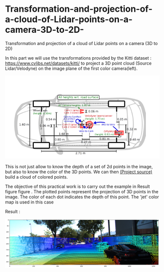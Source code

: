 # Transformation-and-projection-of-a-cloud-of-Lidar-points-on-a-camera-3D-to-2D-
Transformation and projection of a cloud of Lidar points on a camera (3D to 2D)

In this part we will use the transformations provided by the Kitti dataset : https://www.cvlibs.net/datasets/kitti/ to project a 3D point cloud (Source Lidar/Velodyne) on the image plane of the first color camera(left).
<p>
  <img src="/result/KITTI_ENVIREMNT.PNG" width="1000" />
</p>

This is not just allow to know the depth of a set of 2d points in the image, but also to know the color of the 3D points. We can then <a href="https://github.com/cherifsid/3D-scene-reconstruction-using-camera-and-Lidar-from-KITTI-dataset">(Project source)</a> build a cloud of colored points.

The objective of this practical work is to carry out the example in Result figure figure .
The plotted points represent the projection of 3D points in the image. The color of each dot indicates the depth of this point.
The 'jet' color map is used in this case

Result : 

<p>
  <img src="/result/plot.png" width="1000" />
</p>
